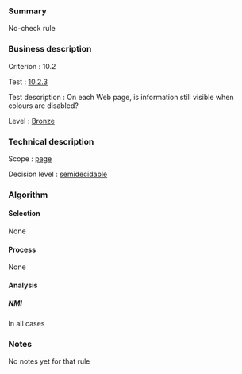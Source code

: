 ### Summary

No-check rule

### Business description

Criterion : 10.2

Test :
[10.2.3](http://www.accessiweb.org/index.php/accessiweb-22-english-version.html#test-10-2-3)

Test description : On each Web page, is information still visible when
colours are disabled?

Level : [Bronze](/en/category/rules-design/accessiweb-11/level/bronze)

### Technical description

Scope : [page](/en/category/rules-design/accessiweb-11/scope/page)

Decision level :
[semidecidable](/en/category/rules-design/accessiweb-11/decision-level/semidecidable)

### Algorithm

#### Selection

None

#### Process

None

#### Analysis

##### NMI

In all cases

### Notes

No notes yet for that rule

